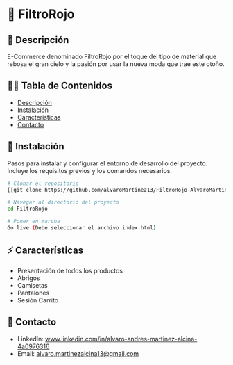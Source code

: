 # 🌹 FiltroRojo

## 🧩 Descripción

E-Commerce denominado FiltroRojo por el toque del tipo de material que rebosa el gran cielo y la pasión por usar la nueva moda que trae este otoño. 

## 🕵️‍♂️ Tabla de Contenidos

- [Descripción](#descripción)
- [Instalación](#instalación)
- [Características](#Características)
- [Contacto](#contacto)

## 💾 Instalación

Pasos para instalar y configurar el entorno de desarrollo del proyecto. Incluye los requisitos previos y los comandos necesarios.

```bash
# Clonar el repositorio
[[git clone https://github.com/alvaroMartinez13/FiltroRojo-AlvaroMartinez.git

# Navegar al directorio del proyecto
cd FiltroRojo

# Poner en marcha
Go live (Debe seleccionar el archivo index.html)
```
## ⚡ Características
  - Presentación de todos los productos
  - Abrigos
  - Camisetas
  - Pantalones
  - Sesión Carrito

## 📒 Contacto
- LinkedIn: www.linkedin.com/in/alvaro-andres-martinez-alcina-4a0976316
- Email: alvaro.martinezalcina13@gmail.com
